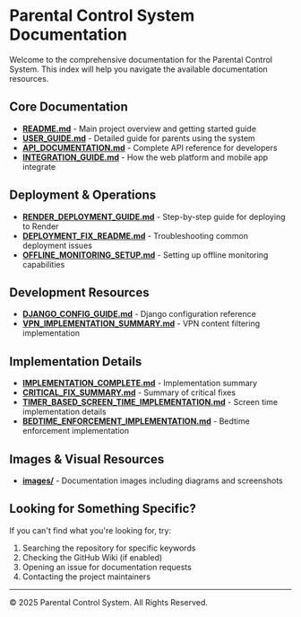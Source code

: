 # Parental Control System Documentation

Welcome to the comprehensive documentation for the Parental Control System. This index will help you navigate the available documentation resources.

## Core Documentation

- [**README.md**](../README.md) - Main project overview and getting started guide
- [**USER_GUIDE.md**](USER_GUIDE.md) - Detailed guide for parents using the system
- [**API_DOCUMENTATION.md**](API_DOCUMENTATION.md) - Complete API reference for developers
- [**INTEGRATION_GUIDE.md**](INTEGRATION_GUIDE.md) - How the web platform and mobile app integrate

## Deployment & Operations

- [**RENDER_DEPLOYMENT_GUIDE.md**](../RENDER_DEPLOYMENT_GUIDE.md) - Step-by-step guide for deploying to Render
- [**DEPLOYMENT_FIX_README.md**](../DEPLOYMENT_FIX_README.md) - Troubleshooting common deployment issues
- [**OFFLINE_MONITORING_SETUP.md**](../OFFLINE_MONITORING_SETUP.md) - Setting up offline monitoring capabilities

## Development Resources

- [**DJANGO_CONFIG_GUIDE.md**](../ParentalControl/DJANGO_CONFIG_GUIDE.md) - Django configuration reference
- [**VPN_IMPLEMENTATION_SUMMARY.md**](../ParentalControl/VPN_IMPLEMENTATION_SUMMARY.md) - VPN content filtering implementation

## Implementation Details

- [**IMPLEMENTATION_COMPLETE.md**](../ParentalControl/IMPLEMENTATION_COMPLETE.md) - Implementation summary
- [**CRITICAL_FIX_SUMMARY.md**](../CRITICAL_FIX_SUMMARY.md) - Summary of critical fixes
- [**TIMER_BASED_SCREEN_TIME_IMPLEMENTATION.md**](../TIMER_BASED_SCREEN_TIME_IMPLEMENTATION.md) - Screen time implementation details
- [**BEDTIME_ENFORCEMENT_IMPLEMENTATION.md**](../ParentalControl/BEDTIME_ENFORCEMENT_IMPLEMENTATION.md) - Bedtime enforcement implementation

## Images & Visual Resources

- [**images/**](images/) - Documentation images including diagrams and screenshots

## Looking for Something Specific?

If you can't find what you're looking for, try:

1. Searching the repository for specific keywords
2. Checking the GitHub Wiki (if enabled)
3. Opening an issue for documentation requests
4. Contacting the project maintainers

---

© 2025 Parental Control System. All Rights Reserved.

